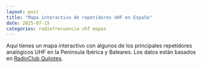 ```yaml
---
layout: post
title: "Mapa interactivo de repetidores UHF en España"
date: 2025-07-15
categories: radiofrecuencia vhf mapas
---
```


Aquí tienes un mapa interactivo con algunos de los principales repetidores analógicos UHF en la Península Ibérica y Baleares. Los datos están basados en [RadioClub Quijotes](https://radioclubquijotes.org/repetidores-analogicos-uhf/).

<script
  src="https://unpkg.com/leaflet@1.9.4/dist/leaflet.js"
  integrity="sha256-vA1Aw/t2D7DkP9QgRi+6I0K7WXwlfk3gx6pa1uz9+DM="
  crossorigin=""
></script>

<link
  rel="stylesheet"
  href="https://unpkg.com/leaflet@1.9.4/dist/leaflet.css"
  integrity="sha256-sA+e2VPqhQKKxTQuKqY0rHeqLZuPijxRfop7FJc4Q0c="
  crossorigin=""
/>

<div id="map" style="height: 550px; margin: 2rem 0;"></div>

<script>
  const map = L.map('map').setView([40.0, -3.5], 6);

  L.tileLayer('https://{s}.tile.openstreetmap.org/{z}/{x}/{y}.png', {
    attribution: '© OpenStreetMap contributors',
  }).addTo(map);

  const repetidores = [
    { name: "Madrid - EA4RCH", freq: "430.275 MHz", coords: [40.4168, -3.7038] },
    { name: "Barcelona - EA3RKB", freq: "438.625 MHz", coords: [41.3874, 2.1686] },
    { name: "Sevilla - EA7RCT", freq: "439.050 MHz", coords: [37.3886, -5.9823] },
    { name: "Valencia - EA5RVC", freq: "438.775 MHz", coords: [39.4699, -0.3763] },
    { name: "Bilbao - EA2RCK", freq: "439.200 MHz", coords: [43.2630, -2.9350] },
    { name: "Zaragoza - EA2RZA", freq: "438.350 MHz", coords: [41.6488, -0.8891] },
    { name: "Málaga - EA7RMA", freq: "438.650 MHz", coords: [36.7213, -4.4213] },
    { name: "Ibiza - EA6RCI", freq: "430.275 MHz", coords: [38.9089, 1.4321] },
    { name: "Palma de Mallorca - EA6RKP", freq: "438.775 MHz", coords: [39.5696, 2.6502] },
    { name: "Santiago de Compostela - EA1RSC", freq: "438.550 MHz", coords: [42.8782, -8.5448] },
    { name: "A Coruña - EA1RCO", freq: "430.175 MHz", coords: [43.3623, -8.4115] },
    { name: "León - EA1RLE", freq: "439.350 MHz", coords: [42.5987, -5.5671] },
    { name: "Oviedo - EA1ROV", freq: "438.875 MHz", coords: [43.3619, -5.8494] },
    { name: "Murcia - EA5RMU", freq: "438.575 MHz", coords: [37.9834, -1.1299] },
    { name: "Toledo - EA4RTD", freq: "439.000 MHz", coords: [39.8628, -4.0273] },
    { name: "Granada - EA7RGD", freq: "438.450 MHz", coords: [37.1773, -3.5986] },
    { name: "Cádiz - EA7RCD", freq: "438.725 MHz", coords: [36.5297, -6.2924] },
    { name: "Pamplona - EA2RPN", freq: "438.700 MHz", coords: [42.8125, -1.6458] },
    { name: "Logroño - EA1RLG", freq: "438.625 MHz", coords: [42.4667, -2.45] },
    { name: "Salamanca - EA1RSM", freq: "438.675 MHz", coords: [40.9701, -5.6635] },
  ];

  repetidores.forEach(({ name, freq, coords }) => {
    L.marker(coords)
      .addTo(map)
      .bindPopup(`<b>${name}</b><br>${freq}`);
  });
</script>
